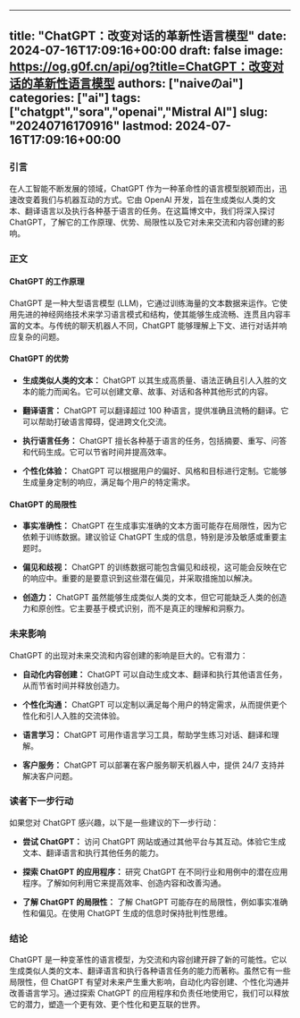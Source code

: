 
---
title: "ChatGPT：改变对话的革新性语言模型"
date: 2024-07-16T17:09:16+00:00
draft: false
image: https://og.g0f.cn/api/og?title=ChatGPT：改变对话的革新性语言模型
authors: ["naiveのai"]
categories: ["ai"]
tags: ["chatgpt","sora","openai","Mistral AI"]
slug: "20240716170916"
lastmod: 2024-07-16T17:09:16+00:00
---
### 引言

在人工智能不断发展的领域，ChatGPT 作为一种革命性的语言模型脱颖而出，迅速改变着我们与机器互动的方式。它由 OpenAI 开发，旨在生成类似人类的文本、翻译语言以及执行各种基于语言的任务。在这篇博文中，我们将深入探讨 ChatGPT，了解它的工作原理、优势、局限性以及它对未来交流和内容创建的影响。

### 正文

#### ChatGPT 的工作原理

ChatGPT 是一种大型语言模型 (LLM)，它通过训练海量的文本数据来运作。它使用先进的神经网络技术来学习语言模式和结构，使其能够生成流畅、连贯且内容丰富的文本。与传统的聊天机器人不同，ChatGPT 能够理解上下文、进行对话并响应复杂的问题。

#### ChatGPT 的优势

- **生成类似人类的文本：** ChatGPT 以其生成高质量、语法正确且引人入胜的文本的能力而闻名。它可以创建文章、故事、对话和各种其他形式的内容。

- **翻译语言：** ChatGPT 可以翻译超过 100 种语言，提供准确且流畅的翻译。它可以帮助打破语言障碍，促进跨文化交流。

- **执行语言任务：** ChatGPT 擅长各种基于语言的任务，包括摘要、重写、问答和代码生成。它可以节省时间并提高效率。

- **个性化体验：** ChatGPT 可以根据用户的偏好、风格和目标进行定制。它能够生成量身定制的响应，满足每个用户的特定需求。

#### ChatGPT 的局限性

- **事实准确性：** ChatGPT 在生成事实准确的文本方面可能存在局限性，因为它依赖于训练数据。建议验证 ChatGPT 生成的信息，特别是涉及敏感或重要主题时。

- **偏见和歧视：** ChatGPT 的训练数据可能包含偏见和歧视，这可能会反映在它的响应中。重要的是要意识到这些潜在偏见，并采取措施加以解决。

- **创造力：** ChatGPT 虽然能够生成类似人类的文本，但它可能缺乏人类的创造力和原创性。它主要基于模式识别，而不是真正的理解和洞察力。

### 未来影响

ChatGPT 的出现对未来交流和内容创建的影响是巨大的。它有潜力：

- **自动化内容创建：** ChatGPT 可以自动生成文本、翻译和执行其他语言任务，从而节省时间并释放创造力。

- **个性化沟通：** ChatGPT 可以定制以满足每个用户的特定需求，从而提供更个性化和引人入胜的交流体验。

- **语言学习：** ChatGPT 可用作语言学习工具，帮助学生练习对话、翻译和理解。

- **客户服务：** ChatGPT 可以部署在客户服务聊天机器人中，提供 24/7 支持并解决客户问题。

### 读者下一步行动

如果您对 ChatGPT 感兴趣，以下是一些建议的下一步行动：

- **尝试 ChatGPT：** 访问 ChatGPT 网站或通过其他平台与其互动。体验它生成文本、翻译语言和执行其他任务的能力。

- **探索 ChatGPT 的应用程序：** 研究 ChatGPT 在不同行业和用例中的潜在应用程序。了解如何利用它来提高效率、创造内容和改善沟通。

- **了解 ChatGPT 的局限性：** 了解 ChatGPT 可能存在的局限性，例如事实准确性和偏见。在使用 ChatGPT 生成的信息时保持批判性思维。

### 结论

ChatGPT 是一种变革性的语言模型，为交流和内容创建开辟了新的可能性。它以生成类似人类的文本、翻译语言和执行各种语言任务的能力而著称。虽然它有一些局限性，但 ChatGPT 有望对未来产生重大影响，自动化内容创建、个性化沟通并改善语言学习。通过探索 ChatGPT 的应用程序和负责任地使用它，我们可以释放它的潜力，塑造一个更有效、更个性化和更互联的世界。